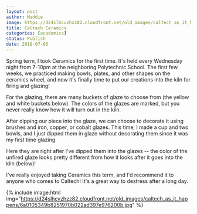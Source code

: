 ```yaml
---
layout: post
author: Maddie
image: https://d24slhcvzhzz82.cloudfront.net/old_images/caltech_as_it_happens/6a0105349b8251970b022ad397e972200b.jpg
title: Caltech Ceramics
categories: [academics]
status: Publish
date: 2018-07-05
---
```



Spring term, I took Ceramics for the first time. It's held every Wednesday night from 7-10pm at the neighboring Polytechnic School. The first few weeks, we practiced making bowls, plates, and other shapes on the ceramics wheel, and now it's finally time to put our creations into the kiln for firing and glazing!

For the glazing, there are many buckets of glaze to choose from (the yellow and white buckets below). The colors of the glazes are marked, but you never really know how it will turn out in the kiln.

After dipping our piece into the glaze, we can choose to decorate it using brushes and iron, copper, or cobalt glazes. This time, I made a cup and two bowls, and I just dipped them in glaze without decorating them since it was my first time glazing.

Here they are right after I've dipped them into the glazes -- the color of the unfired glaze looks pretty different from how it looks after it goes into the kiln (below)!

I've really enjoyed taking Ceramics this term, and I'd recommend it to anyone who comes to Caltech! It's a great way to destress after a long day.


{% include image.html img="https://d24slhcvzhzz82.cloudfront.net/old_images/caltech_as_it_happens/6a0105349b8251970b022ad397e976200b.jpg" %}
